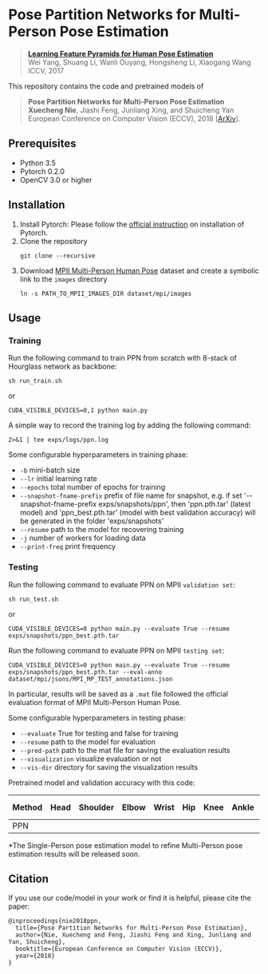 # Pose Partition Networks for Multi-Person Pose Estimation

> **[Learning Feature Pyramids for Human Pose Estimation](https://arxiv.org/abs/1708.01101)**  
> Wei Yang, Shuang Li, Wanli Ouyang, Hongsheng Li, Xiaogang Wang  
> ICCV, 2017 

This repository contains the code and pretrained models of
> **Pose Partition Networks for Multi-Person Pose Estimation**
> **Xuecheng Nie**, Jiashi Feng, Junliang Xing, and Shuicheng Yan
> European Conference on Computer Vision (ECCV), 2018
> [[ArXiv](https://arxiv.org/abs/1705.07422)].

## Prerequisites

- Python 3.5
- Pytorch 0.2.0
- OpenCV 3.0 or higher

## Installation

1. Install Pytorch: Please follow the [official instruction](https://pytorch.org/) on installation of Pytorch.
2. Clone the repository
   ```
   git clone --recursive 
   ``` 
3. Download [MPII Multi-Person Human Pose](http://human-pose.mpi-inf.mpg.de/) dataset and create a symbolic link to the `images` directory
   ```
   ln -s PATH_TO_MPII_IMAGES_DIR dataset/mpi/images
   ```

## Usage

### Training
Run the following command to train PPN from scratch with 8-stack of Hourglass network as backbone:
```
sh run_train.sh
```
or 
```
CUDA_VISIBLE_DEVICES=0,1 python main.py
```

A simple way to record the training log by adding the following command:
```
2>&1 | tee exps/logs/ppn.log
```

Some configurable hyperparameters in training phase:

- `-b` mini-batch size
- `--lr` initial learning rate
- `--epochs` total number of epochs for training
- `--snapshot-fname-prefix` prefix of file name for snapshot, e.g. if set '--snapshot-fname-prefix exps/snapshots/ppn', then 'ppn.pth.tar' (latest model) and 'ppn_best.pth.tar' (model with best validation accuracy) will be generated in the folder 'exps/snapshots' 
- `--resume` path to the model for recovering training
- `-j` number of workers for loading data
- `--print-freq` print frequency

### Testing
Run the following command to evaluate PPN on MPII `validation set`:
```
sh run_test.sh
```
or 
```
CUDA_VISIBLE_DEVICES=0 python main.py --evaluate True --resume exps/snapshots/ppn_best.pth.tar
```

Run the following command to evaluate PPN on MPII `testing set`:
```
CUDA_VISIBLE_DEVICES=0 python main.py --evaluate True --resume exps/snapshots/ppn_best.pth.tar --eval-anno dataset/mpi/jsons/MPI_MP_TEST_annotations.json
```

In particular, results will be saved as a `.mat` file followed the official evaluation format of MPII Multi-Person Human Pose.

Some configurable hyperparameters in testing phase:

- `--evaluate` True for testing and false for training
- `--resume` path to the model for evaluation
- `--pred-path` path to the mat file for saving the evaluation results
- `--visualization` visualize evaluation or not
- `--vis-dir` directory for saving the visualization results

Pretrained model and validation accuracy with this code:

| Method | Head | Shoulder | Elbow | Wrist | Hip | Knee | Ankle | Avg. | Pretrained Model |
|--------|------|----------|-------|-------|-----|------|-------|------|------------------|
|  PPN   |      |          |       |       |     |      |       |      |   [GoogleDrive]  |

*The Single-Person pose estimation model to refine Multi-Person pose estimation results will be released soon.

## Citation

If you use our code/model in your work or find it is helpful, please cite the paper:
```
@inproceedings{nie2018ppn,
  title={Pose Partition Networks for Multi-Person Pose Estimation},
  author={Nie, Xuecheng and Feng, Jiashi Feng and Xing, Junliang and Yan, Shuicheng},
  booktitle={European Conference on Computer Vision (ECCV)},
  year={2018}
}
```
